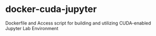 # docker-cuda-jupyter
Dockerfile and Access script for building and utilizing CUDA-enabled Jupyter Lab Environment
